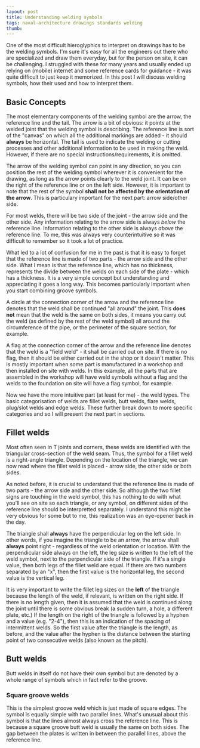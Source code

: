 ```yaml
---
layout: post
title: Understanding welding symbols
tags: naval-architecture drawings standards welding
thumb:
---
```

One of the most difficult hieroglyphics to interpret on drawings has to be the welding symbols.  I'm sure it's easy for all the engineers out there who are specialized and draw them everyday, but for the person on site, it can be challenging.  I struggled with these for many years and usually ended up relying on (mobile) internet and some reference cards for guidance - it was quite difficult to just keep it memorized.  In this post I will discuss welding symbols, how their used and how to interpret them.

## Basic Concepts
The most elementary components of the welding symbol are the arrow, the reference line and the tail.  The arrow is a bit of obvious: it points at the welded joint that the welding symbol is describing.  The reference line is sort of the "canvas" on which all the additional markings are added - it should **always** be horizontal.  The tail is used to indicate the welding or cutting processes and other additional information to be used in making the weld.  However, if there are no special instructions/requirements, it is omitted.

The arrow of the welding symbol can point in any direction, so you can position the rest of the welding symbol wherever it is convenient for the drawing, as long as the arrow points clearly to the weld joint.  It can be on the right of the reference line or on the left side.  However, it is important to note that the rest of the symbol **shall not be affected by the orientation of the arrow**.  This is particulary important for the next part: arrow side/other side.

For most welds, there will be two side of the joint - the arrow side and the other side.  Any information relating to the arrow side is always *below* the reference line.  Information relating to the other side is always *above* the reference line.  To me, this was always very counterintuitive so it was difficult to remember so it took a lot of practice.

What led to a lot of confusion for me in the past is that it is easy to forget that the reference line is made of two parts - the arrow side and the other side.  What I mean is that the reference line, which has no thickness, represents the divide between the welds on each side of the plate - which has a thickness.  It is a very simple concept but understanding and appreciating it goes a long way.  This becomes particularly important when you start combining groove symbols.

A circle at the connection corner of the arrow and the reference line denotes that the weld shall be continued "all around" the joint.  This **does not** mean that the weld is the same on both sides, it means you carry out the weld (as defined by the rest of the weld symbol) all around the circumference of the pipe, or the perimeter of the square section, for example.

A flag at the connection corner of the arrow and the reference line denotes that the weld is a "field weld" - it shall be carried out on site.  If there is no flag, then it should be either carried out in the shop or it doesn't matter.  This is mostly important when some part is manufactured in a workshop and then installed on site with welds.  In this example, all the parts that are assembled in the workshop will have weld symbols without a flag and the welds to the foundation on site will have a flag symbol, for example.

Now we have the more intuitive part (at least for me) - the weld types.  The basic categorisation of welds are fillet welds, butt welds, flare welds, plug/slot welds and edge welds.  These further break down to more specific categories and so I will present the next part in sections.

## Fillet welds
Most often seen in T joints and corners, these welds are identified with the triangular cross-section of the weld seam.  Thus, the symbol for a fillet weld is a right-angle triangle.  Depending on the location of the triangle, we can now read where the fillet weld is placed - arrow side, the other side or both sides.

As noted before, it is crucial to understand that the reference line is made of two parts - the arrow side and the other side.  So although the two fillet signs are touching in the weld symbol, this has nothing to do with what you'll see on site so each triangle, or any symbol, on different sides of the reference line should be interpretted separately.  I understand this might be very obvious for some but to me, this realization was an eye-opener back in the day.

The triangle shall **always** have the perpendicular leg on the left side.  In other words, if you imagine the triangle to be an arrow, the arrow shall **always** point right - regardless of the weld orientation or location.  With the perpendicular side always on the left, the leg size is written to the left of the weld symbol, next to the perpendicular side of the triangle.  If it's a single value, then both legs of the fillet weld are equal.  If there are two numbers separated by an "x", then the first value is the horizontal leg, the second value is the vertical leg.

It is very important to write the fillet leg sizes on the **left** of the triangle because the length of the weld, if relevant, is written on the right side.  If there is no length given, then it is assumed that the weld is continued along the joint until there is some obvious break (a sudden turn, a hole, a different plate, etc.)  If the length on the right of the triangle is followed by a hyphen and a value (e.g. "2-4"), then this is an indication of the spacing of intermittent welds.  So the first value after the triangle is the length, as before, and the value after the hyphen is the distance between the starting point of two consecutive welds (also known as the pitch).

## Butt welds
Butt welds in itself do not have their own symbol but are denoted by a whole range of symbols which in fact refer to the groove.

### Square groove welds
This is the simplest groove weld which is just made of square edges.  The symbol is equally simple with two parallel lines.  What's unusual about this symbol is that the lines almost always cross the reference line.  This is because a square groove butt weld is usually the same on both sides.  The gap between the plates is written in between the parallel lines, above the reference line.
